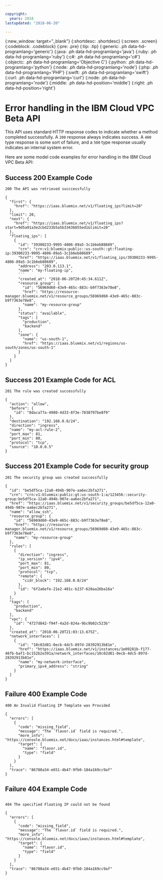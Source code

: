 ```yaml
---

copyright:
  years: 2018
lastupdated: "2018-06-20"

---
```


{:new_window: target="_blank"}
{:shortdesc: .shortdesc}
{:screen: .screen}
{:codeblock: .codeblock}
{:pre: .pre}
{:tip: .tip}
{:generic: .ph data-hd-programlang='generic'}
{:java: .ph data-hd-programlang='java'}
{:ruby: .ph data-hd-programlang='ruby'}
{:c#: .ph data-hd-programlang='c#'}
{:objectc: .ph data-hd-programlang='Objective C'}
{:python: .ph data-hd-programlang='python'}
{:node: .ph data-hd-programlang='node'}
{:php: .ph data-hd-programlang='PHP'}
{:swift: .ph data-hd-programlang='swift'}
{:curl: .ph data-hd-programlang='curl'}
{:node: .ph data-hd-programlang='node'}
{:middle: .ph data-hd-position='middle'}
{:right: .ph data-hd-position='right'}


# Error handling in the IBM Cloud VPC Beta API

This API uses standard HTTP response codes to indicate whether a method completed successfully. A `200` response always indicates success. A `400` type response is some sort of failure, and a `500` type response usually indicates an internal system error.

Here are some model code examples for error handling in the IBM Cloud VPC Beta API:

## Success 200 Example Code

```
200 The API was retrieved succcessfully

{
  "first": {
    "href": "https://iaas.bluemix.net/v1/floating_ips?limit=20"
  },
  "limit": 20,
  "next": {
    "href": "https://iaas.bluemix.net/v1/floating_ips?start=9d5a91a3e2cbd233b5a5b33436855ed1&limit=20"
  },
  "floating_ips": [
    {
      "id": "39300233-9995-4806-89a5-3c1b6eb88689",
      "crn": "crn:v1:bluemix:public::us-south::gt:floating-ip:39300233-9995-4806-89a5-3c1b6eb88689",
      "href": "https://iaas.bluemix.net/v1/floating_ips/39300233-9995-4806-89a5-3c1b6eb88689",
      "address": "203.0.113.1",
      "name": "my-floating-ip",
      ```
      "created_at": "2018-06-20T20:45:34.611Z",
      "resource_group": {
        "id": "56969d60-43e9-465c-883c-b9f7363e78e8",
        "href": "https://resource-manager.bluemix.net/v1/resource_groups/56969d60-43e9-465c-883c-b9f7363e78e8",
        "name": "my-resource-group"
      },
      "status": "available",
      "tags": [
        "production",
        "backend"
      ],
      "zone": {
        "name": "us-south-1",
        "href": "https://iaas.bluemix.net/v1/regions/us-south/zones/us-south-1"
      }
    }
  ]
}
```

## Success 201 Example Code for ACL

```
201 The rule was created successfully

{
  "action": "allow",
  "before": {
    "id": "8daca77a-4980-4d33-8f3e-7038797be8f9"
  },
  "destination": "192.168.0.0/24",
  "direction": "ingress",
  "name": "my-acl-rule-2",
  "port_max": 81,
  "port_min": 80,
  "protocol": "tcp",
  "source": "10.0.0.5"
}
```
## Success 201 Example Code for security group

``` 
201 The security group was created successfully

{
  "id": "be5df5ca-12a0-494b-907e-aa6ec2bfa271",
  "crn": "crn:v1:bluemix:public:gt:us-south-1:a/123456::security-group:be5df5ca-12a0-494b-907e-aa6ec2bfa271",
  "href": "https://iaas.bluemix.net/v1/security_groups/be5df5ca-12a0-494b-907e-aa6ec2bfa271",
  "name": "allow_ssh",
  "resource_group": {
    "id": "56969d60-43e9-465c-883c-b9f7363e78e8",
    "href": "https://resource-manager.bluemix.net/v1/resource_groups/56969d60-43e9-465c-883c-b9f7363e78e8",
    "name": "my-resource-group"
  },
  "rules": [
    {
      "direction": "ingress",
      "ip_version": "ipv4",
      "port_max": 81,
      "port_min": 80,
      "protocol": "tcp",
      "remote": {
        "cidr_block": "192.168.0.0/24"
      },
      "id": "6f2a6efe-21e2-401c-b237-620aa26ba16a"
    }
  ],
  "tags": [
    "production",
    "backend"
  ],
  "vpc": {
    "id": "4727d842-f94f-4a2d-824a-9bc9b02c523b"
  },
  "created_at": "2018-06-20T21:03:13.675Z",
  "network_interfaces": [
    {
      "id": "10c02d81-0ecb-4dc5-897d-28392913b81e",
      "href": "https://iaas.bluemix.net/v1/instances/1e09281b-f177-46fb-baf1-bc152b2e391a/network_interfaces/10c02d81-0ecb-4dc5-897d-28392913b81e",
      "name": "my-network-interface",
      "primary_ipv4_address": "string"
    }
  ]
}
```

## Failure 400 Example Code

```
400 An Invalid Floating IP Template was Provided

{
  "errors": [
    {
      "code": "missing_field",
      "message": "The `flavor.id` field is required.",
      "more_info": "https://console.bluemix.net/docs/iaas/instances.html#template",
      "target": {
        "name": "flavor.id",
        "type": "field"
      }
    }
  ],
  "trace": "86780a34-e651-4b47-9fb0-184a169cc9af"
}
```

## Failure 404 Example Code

```

404 The specified Floating IP could not be found

{
  "errors": [
    {
      "code": "missing_field",
      "message": "The `flavor.id` field is required.",
      "more_info": "https://console.bluemix.net/docs/iaas/instances.html#template",
      "target": {
        "name": "flavor.id",
        "type": "field"
      }
    }
  ],
  "trace": "86780a34-e651-4b47-9fb0-184a169cc9af"
}
```
